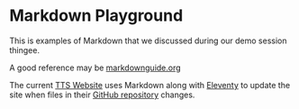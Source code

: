 # Markdown Playground

This is examples of Markdown that we discussed during our demo session thingee.

A good reference may be [markdownguide.org](https://www.markdownguide.org/basic-syntax/)

The current [TTS Website](https://www.gsa.gov/about-us/organization/federal-acquisition-service/technology-transformation-services)
uses Markdown along with [Eleventy](https://11ty.dev) to update the site when
files in their [GitHub repository](https://github.com/GSA-TTS/tts.gsa.gov) changes.

